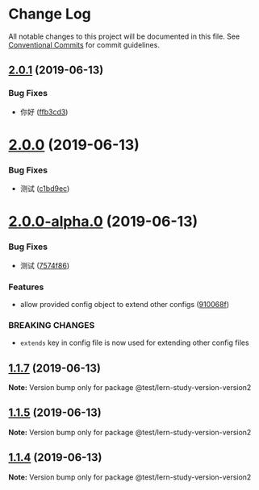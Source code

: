# Change Log

All notable changes to this project will be documented in this file.
See [Conventional Commits](https://conventionalcommits.org) for commit guidelines.

## [2.0.1](https://github.com/joyerli/lerna-study/compare/v2.0.0...v2.0.1) (2019-06-13)


### Bug Fixes

* 你好 ([ffb3cd3](https://github.com/joyerli/lerna-study/commit/ffb3cd3))





# [2.0.0](https://github.com/joyerli/lerna-study/compare/v2.0.0-alpha.0...v2.0.0) (2019-06-13)


### Bug Fixes

* 测试 ([c1bd9ec](https://github.com/joyerli/lerna-study/commit/c1bd9ec))





# [2.0.0-alpha.0](https://github.com/joyerli/lerna-study/compare/v1.1.7...v2.0.0-alpha.0) (2019-06-13)


### Bug Fixes

* 测试 ([7574f86](https://github.com/joyerli/lerna-study/commit/7574f86))


### Features

* allow provided config object to extend other configs ([910068f](https://github.com/joyerli/lerna-study/commit/910068f))


### BREAKING CHANGES

* `extends` key in config file is now used for extending other config files





## [1.1.7](https://github.com/joyerli/lerna-study/compare/v1.1.6...v1.1.7) (2019-06-13)

**Note:** Version bump only for package @test/lern-study-version-version2





## [1.1.5](https://github.com/joyerli/lerna-study/compare/v1.1.4...v1.1.5) (2019-06-13)

**Note:** Version bump only for package @test/lern-study-version-version2





## [1.1.4](https://github.com/joyerli/lerna-study/compare/v1.1.3...v1.1.4) (2019-06-13)

**Note:** Version bump only for package @test/lern-study-version-version2
